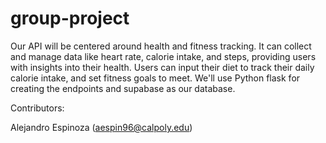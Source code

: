 # group-project

Our API will be centered around health and fitness tracking. It can collect and manage data like heart rate, calorie intake, and steps, providing users with insights into their health. Users can input their diet to track their daily calorie intake, and set fitness goals to meet. We'll use Python flask for creating the endpoints and supabase as our database.


Contributors:

Alejandro Espinoza (aespin96@calpoly.edu)
